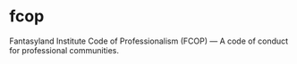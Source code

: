 # fcop
Fantasyland Institute Code of Professionalism (FCOP) — A code of conduct for professional communities.
